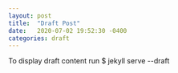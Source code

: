 ```yaml
---
layout: post
title:  "Draft Post"
date:   2020-07-02 19:52:30 -0400
categories: draft
---
```


To display draft content run $ jekyll serve --draft
